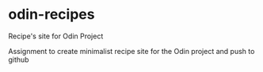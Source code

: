 # odin-recipes
Recipe's site for Odin Project

Assignment to create minimalist recipe site for the Odin project and push to github
